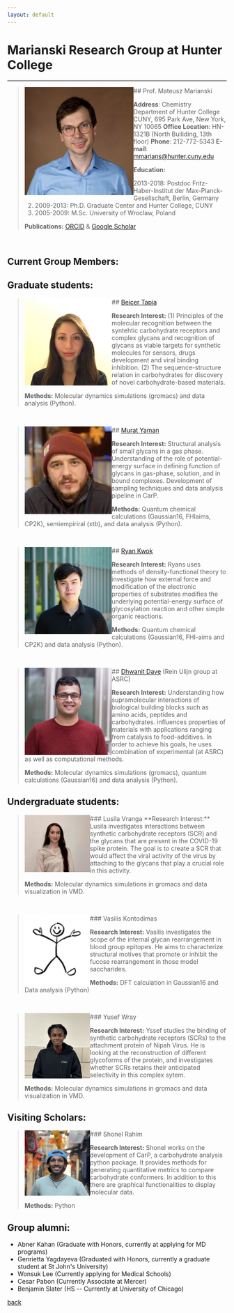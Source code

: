 ```yaml
---
layout: default
---
```


# Marianski Research Group at Hunter College
---

> <img src="/assets/img/MMarianski2.png" alt="drawing" width="250" class="left" align="left"/>
> ## Prof.  Mateusz Marianski
>
>  **Address**: Chemistry Department of Hunter College CUNY, 695 Park Ave, New York, NY 10065
>  **Office Location**: HN-1321B (North Builiding, 13th floor)
>  **Phone**: 212-772-5343
>  **E-mail**: <a href="mailto:mmarians@hunter.cuny.edu">mmarians@hunter.cuny.edu</a>
>
> **Education:**
> 1) 2013-2018: Postdoc Fritz-Haber-Institut der Max-Planck-Gesellschaft, Berlin, Germany
> 2) 2009-2013: Ph.D. Graduate Center and Hunter College, CUNY
> 3) 2005-2009: M.Sc. University of Wroclaw, Poland
>
> **Publications:**
> [ORCID](http://orcid.org/0000-0002-6566-9931) &
> [Google Scholar](https://scholar.google.com/citations?user=UXI-3uUAAAAJ)

 <br>

## Current Group Members:

## Graduate students:

> <img src="/assets/img/BTapia.jpg" alt="drawing" width="200" class="left" align="left"/>
> ## <a href="mailto:btapia@gradcenter.cuny.edu">Beicer Tapia</a> 
>
> **Research Interest:** (1) Principles of the molecular recognition between the syntehtic carbohydrate receptors and complex glycans and recognition of glycans as viable targets for synthetic molecules for sensors, drugs development and viral binding inhibition. (2) The sequence-structure relation in carbohydrates for discovery of novel carbohydrate-based materials.  
>
> **Methods:** Molecular dynamics simulations (gromacs) and data analysis (Python).

 <br>

> <img src="/assets/img/MYaman.jpg" alt="drawing" width="200" class="left" align="left"/>
> ## <a href="mailto:myaman@gradcenter.cuny.edu">Murat Yaman</a>
>
> **Research Interest:**  Structural analysis of small glycans in a gas phase. Understanding of the role of potential-energy surface in defining function of glycans in gas-phase, solution, and in bound complexes. Development of sampling techniques and data analysis pipeline in CarP.  
>
> **Methods:** Quantum chemical calculations (Gaussian16, FHIaims, CP2K), semiempiriral (xtb),  and data analysis (Python).

 <br>

> <img src="/assets/img/RKwok.jpeg" alt="drawing" width="200" class="left" align="left"/>
> ## <a href="mailto:rkwok@gradcenter.cuny.edu">Ryan Kwok</a>
>
> **Research Interest:** Ryans uses methods of density-functional theory to investigate how external force and modification of the electronic properties of substrates modifies the underlying potential-energy surface of glycosylation reaction and other simple organic reactions. 
> 
> **Methods:** Quantum chemical calculations (Gaussian16, FHI-aims and CP2K) and data analysis (Python).

 <br>

> <img src="/assets/img/DDave.jpg" alt="drawing" width="200" class="left" align="left"/>
> ## <a href="mailto:ddave@gradcenter.cuny.edu">Dhwanit Dave</a> (Rein Ulijn group at ASRC)
>
> **Research Interest:** Understanding how supramolecular interactions of biological building blocks such as amino acids, peptides and carbohydrates. influences properties of materials with applications ranging from catalysis to food-additives. In order to achieve his goals, he uses combination of experimental (at ASRC) as well as computational methods.
>
> **Methods:** Molecular dynamics simulations (gromacs), quantum calculations (Gaussian16) and data analysis (Python).


## Undergraduate students:

> <img src="/assets/img/LVranga.jpeg" alt="drawing" width="150" class="left" align="left"/>
> ### Lusila Vranga
> **Research Interest:** Lusila investigates interactions between synthetic carbohydrate receptors (SCR) and the glycans that are present in the COVID-19 spike protein. The goal is to create a SCR that would affect the viral activity of the virus by attaching to the glycans that play a crucial role in this activity.
> 
> **Methods:** Molecular dynamics simulations in gromacs and data visualization in VMD.

<br>

> <img src="/assets/img/VKontodimas.png" alt="drawing" width="150" class="left" align="left"/>
> ### Vasilis Kontodimas
>
> **Research Interest:** Vasilis investigates the scope of the internal glycan rearrangement in blood group epitopes. He aims to characterize structural motives that promote or inhibit the fucose rearrangement in those model saccharides.
> 
> **Methods:** DFT calculation in Gaussian16 and Data analysis (Python)

<br>

> <img src="/assets/img/YWray.jpg" alt="drawing" width="150" class="left" align="left"/>
> ### Yusef Wray
>
> **Research Interest:** Yssef studies the binding of synthetic carbohydrate receptors (SCRs) to the attachment protein of Nipah Virus. He is looking at the reconstruction of different glycoforms of the protein, and investigates whether SCRs retains their anticipated selectivity in this complex sytem. 
> 
> **Methods:** Molecular dynamics simulations in gromacs and data visualization in VMD. 


## Visiting Scholars:

> <img src="/assets/img/SRahim.jpg" alt="drawing" width="150" class="left" align="left"/>
> ### Shonel Rahim
>
> **Research Interest:** Shonel works on the development of CarP, a carbohydrate analysis python package. It provides methods for generating quantitative metrics to compare carbohydrate conformers. In addition to this there are graphical functionalities to display molecular data.
> 
> **Methods:** Python


## Group alumni:

- Abner Kahan (Graduate with Honors, currently at applying for MD programs)
- Genrietta Yagdayeva (Graduated with Honors, currently a graduate student at St John's University)
- Wonsuk Lee (Currently applying for Medical Schools) 
- Cesar Pabon (Currently Associate at Mercer) 
- Benjamin Slater (HS -- Currently at University of Chicago) 


[back](./)
